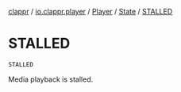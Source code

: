 [clappr](../../../index.md) / [io.clappr.player](../../index.md) / [Player](../index.md) / [State](index.md) / [STALLED](./-s-t-a-l-l-e-d.md)

# STALLED

`STALLED`

Media playback is stalled.


